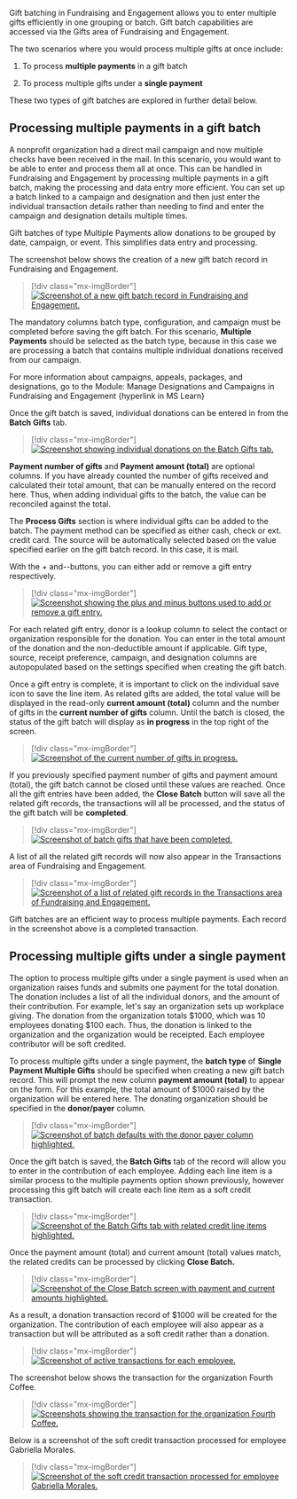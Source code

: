 Gift batching in Fundraising and Engagement allows you to enter multiple gifts efficiently in one grouping or batch. Gift batch capabilities are accessed via the Gifts area of Fundraising and Engagement.

The two scenarios where you would process multiple gifts at once include:

1. To process **multiple payments** in a gift batch

1. To process multiple gifts under a **single payment**

These two types of gift batches are explored in further detail below.

## Processing multiple payments in a gift batch

A nonprofit organization had a direct mail campaign and now multiple checks have been received in the mail. In this scenario, you would want to be able to enter and process them all at once. This can be handled in Fundraising and Engagement by processing multiple payments in a gift batch, making the processing and data entry more efficient. You can set up a batch linked to a campaign and designation and then just enter the individual transaction details rather than needing to find and enter the campaign and designation details multiple times.

Gift batches of type Multiple Payments allow donations to be grouped by date, campaign, or event. This simplifies data entry and processing.

The screenshot below shows the creation of a new gift batch record in Fundraising and Engagement.

> [!div class="mx-imgBorder"]
> [![Screenshot of a new gift batch record in Fundraising and Engagement.](../media/1-gift-batch-record.png)](../media/1-gift-batch-record.png#lightbox)

The mandatory columns batch type, configuration, and campaign must be completed before saving the gift batch. For this scenario, **Multiple Payments** should be selected as the batch type, because in this case we are processing a batch that contains multiple individual donations received from our campaign.

For more information about campaigns, appeals, packages, and designations, go to the Module: Manage Designations and Campaigns in Fundraising and Engagement {hyperlink in MS Learn}

Once the gift batch is saved, individual donations can be entered in from the **Batch Gifts** tab.

> [!div class="mx-imgBorder"]
> [![Screenshot showing individual donations on the Batch Gifts tab.](../media/2-gift-batch-tab.png)](../media/2-gift-batch-tab.png#lightbox)

**Payment number of gifts** and **Payment amount (total)** are optional columns. If you have already counted the number of gifts received and calculated their total amount, that can be manually entered on the record here. Thus, when adding individual gifts to the batch, the value can be reconciled against the total.

The **Process Gifts** section is where individual gifts can be added to the batch. The payment method can be specified as either cash, check or ext. credit card. The source will be automatically selected based on the value specified earlier on the gift batch record. In this case, it is mail.

With the + and--buttons, you can either add or remove a gift entry respectively.

> [!div class="mx-imgBorder"]
> [![Screenshot showing the plus and minus buttons used to add or remove a gift entry.](../media/3-plus-minus-buttons.png)](../media/3-plus-minus-buttons.png#lightbox)

For each related gift entry, donor is a lookup column to select the contact or organization responsible for the donation. You can enter in the total amount of the donation and the non-deductible amount if applicable. Gift type, source, receipt preference, campaign, and designation columns are autopopulated based on the settings specified when creating the gift batch.

Once a gift entry is complete, it is important to click on the individual save icon to save the line item. As related gifts are added, the total value will be displayed in the read-only **current amount (total)** column and the number of gifts in the **current number of gifts** column. Until the batch is closed, the status of the gift batch will display as **in progress** in the top right of the screen.

> [!div class="mx-imgBorder"]
> [![Screenshot of the current number of gifts in progress.](../media/4-in-progress.png)](../media/4-in-progress.png#lightbox)

If you previously specified payment number of gifts and payment amount (total), the gift batch cannot be closed until these values are reached. Once all the gift entries have been added, the **Close Batch** button will save all the related gift records, the transactions will all be processed, and the status of the gift batch will be **completed**.

> [!div class="mx-imgBorder"]
> [![Screenshot of batch gifts that have been completed.](../media/5-completed.png)](../media/5-completed.png#lightbox)

A list of all the related gift records will now also appear in the Transactions area of Fundraising and Engagement.

> [!div class="mx-imgBorder"]
> [![Screenshot of a list of related gift records in the Transactions area of Fundraising and Engagement.](../media/6-related-gift-records.png)](../media/6-related-gift-records.png#lightbox)

Gift batches are an efficient way to process multiple payments. Each record in the screenshot above is a completed transaction.

## Processing multiple gifts under a single payment

The option to process multiple gifts under a single payment is used when an organization raises funds and submits one payment for the total donation. The donation includes a list of all the individual donors, and the amount of their contribution. For example, let's say an organization sets up workplace giving. The donation from the organization totals \$1000, which was 10 employees donating \$100 each. Thus, the donation is linked to the organization and the organization would be receipted. Each employee contributor will be soft credited.

To process multiple gifts under a single payment, the **batch type** of **Single Payment Multiple Gifts** should be specified when creating a new gift batch record. This will prompt the new column **payment amount (total)** to appear on the form. For this example, the total amount of \$1000 raised by the organization will be entered here. The donating organization should be specified in the **donor/payer** column.

> [!div class="mx-imgBorder"]
> [![Screenshot of batch defaults with the donor payer column highlighted.](../media/7-donor-payer-column.png)](../media/7-donor-payer-column.png#lightbox)

Once the gift batch is saved, the **Batch Gifts** tab of the record will allow you to enter in the contribution of each employee. Adding each line item is a similar process to the multiple payments option shown previously, however processing this gift batch will create each line item as a soft credit transaction.

> [!div class="mx-imgBorder"]
> [![Screenshot of the Batch Gifts tab with related credit line items highlighted.](../media/8-batch-gift-line-items.png)](../media/8-batch-gift-line-items.png#lightbox)

Once the payment amount (total) and current amount (total) values match, the related credits can be processed by clicking **Close Batch.**

> [!div class="mx-imgBorder"]
> [![Screenshot of the Close Batch screen with payment and current amounts highlighted.](../media/9-close-batch.png)](../media/9-close-batch.png#lightbox)

As a result, a donation transaction record of \$1000 will be created for the organization. The contribution of each employee will also appear as a transaction but will be attributed as a soft credit rather than a donation.

> [!div class="mx-imgBorder"]
> [![Screenshot of active transactions for each employee.](../media/10-transactions.png)](../media/10-transactions.png#lightbox)

The screenshot below shows the transaction for the organization Fourth Coffee.

> [!div class="mx-imgBorder"]
> [![Screenshots showing the transaction for the organization Fourth Coffee.](../media/11-fourth-coffee.png)](../media/11-fourth-coffee.png#lightbox)

Below is a screenshot of the soft credit transaction processed for employee Gabriella Morales.

> [!div class="mx-imgBorder"]
> [![Screenshot of the soft credit transaction processed for employee Gabriella Morales.](../media/12-soft-credit.png)](../media/12-soft-credit.png#lightbox)
